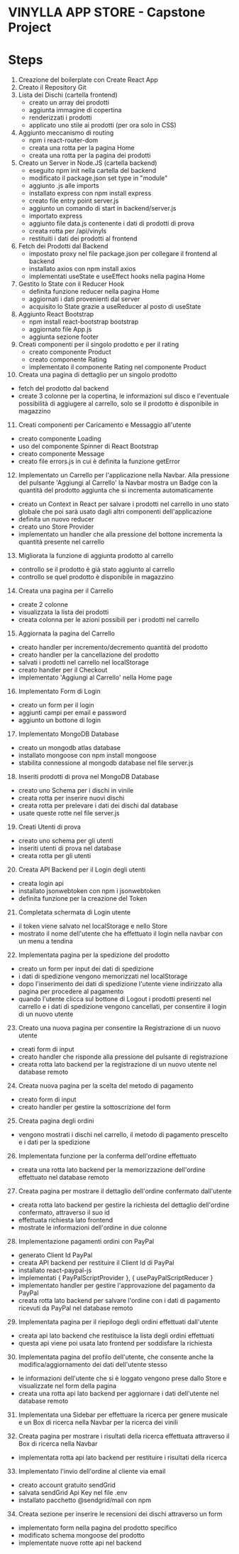 # VINYLLA APP STORE - Capstone Project

# Steps

1. Creazione del boilerplate con Create React App
2. Creato il Repository Git
3. Lista dei Dischi (cartella frontend)
   - creato un array dei prodotti
   - aggiunta immagine di copertina
   - renderizzati i prodotti
   - applicato uno stile ai prodotti (per ora solo in CSS)
4. Aggiunto meccanismo di routing
   - npm i react-router-dom
   - creata una rotta per la pagina Home
   - creata una rotta per la pagina dei prodotti
5. Creato un Server in Node.JS (cartella backend)
   - eseguito npm init nella cartella del backend
   - modificato il package.json set type in "module"
   - aggiunto .js alle imports
   - installato express con npm install express
   - creato file entry point server.js
   - aggiunto un comando di start in backend/server.js
   - importato express
   - aggiunto file data.js contenente i dati di prodotti di prova
   - creata rotta per /api/vinyls
   - restituiti i dati dei prodotti al frontend
6. Fetch dei Prodotti dal Backend
   - impostato proxy nel file package.json per collegare il frontend al backend
   - installato axios con npm install axios
   - implementati useState e useEffect hooks nella pagina Home
7. Gestito lo State con il Reducer Hook
   - definita funzione reducer nella pagina Home
   - aggiornati i dati provenienti dal server
   - acquisito lo State grazie a useReducer al posto di useState
8. Aggiunto React Bootstrap
   - npm install react-bootstrap bootstrap
   - aggiornato file App.js
   - aggiunta sezione footer
9. Creati componenti per il singolo prodotto e per il rating
   - creato componente Product
   - creato componente Rating
   - implementato il componente Rating nel componente Product
10. Creata una pagina di dettaglio per un singolo prodotto

- fetch del prodotto dal backend
- create 3 colonne per la copertina, le informazioni sul disco e l'eventuale possibilità di aggiugere al carrello, solo se il prodotto è disponibile in magazzino

11. Creati componenti per Caricamento e Messaggio all'utente

- creato componente Loading
- uso del componente Spinner di React Bootstrap
- creato componente Message
- creato file errors.js in cui è definita la funzione getError

12. Implementato un Carrello per l'applicazione nella Navbar. Alla pressione del pulsante 'Aggiungi al Carrello' la Navbar mostra un Badge con la quantità del prodotto aggiunta che si incrementa automaticamente

- creato un Context in React per salvare i prodotti nel carrello in uno stato globale che poi sarà usato dagli altri componenti dell'applicazione
- definita un nuovo reducer
- creato uno Store Provider
- implementato un handler che alla pressione del bottone incrementa la quantità presente nel carrello

13. Migliorata la funzione di aggiunta prodotto al carrello

- controllo se il prodotto è già stato aggiunto al carrello
- controllo se quel prodotto è disponibile in magazzino

14. Creata una pagina per il Carrello

- create 2 colonne
- visualizzata la lista dei prodotti
- creata colonna per le azioni possibili per i prodotti nel carrello

15. Aggiornata la pagina del Carrello

- creato handler per incremento/decremento quantità del prodotto
- creato handler per la cancellazione del prodotto
- salvati i prodotti nel carrello nel localStorage
- creato handler per il Checkout
- implementato 'Aggiungi al Carrello' nella Home page

16. Implementato Form di Login

- creato un form per il login
- aggiunti campi per email e password
- aggiunto un bottone di login

17. Implementato MongoDB Database

- creato un mongodb atlas database
- installato mongoose con npm install mongoose
- stabilita connessione al mongodb database nel file server.js

18. Inseriti prodotti di prova nel MongoDB Database

- creato uno Schema per i dischi in vinile
- creata rotta per inserire nuovi dischi
- creata rotta per prelevare i dati dei dischi dal database
- usate queste rotte nel file server.js

19. Creati Utenti di prova

- creato uno schema per gli utenti
- inseriti utenti di prova nel database
- creata rotta per gli utenti

20. Creata API Backend per il Login degli utenti

- creata login api
- installato jsonwebtoken con npm i jsonwebtoken
- definita funzione per la creazione del Token

21. Completata schermata di Login utente

- il token viene salvato nel localStorage e nello Store
- mostrato il nome dell'utente che ha effettuato il login nella navbar con un menu a tendina

22. Implementata pagina per la spedizione del prodotto

- creato un form per input dei dati di spedizione
- i dati di spedizione vengono memorizzati nel localStorage
- dopo l'inserimento dei dati di spedizione l'utente viene indirizzato alla pagina per procedere al pagamento
- quando l'utente clicca sul bottone di Logout i prodotti presenti nel carrello e i dati di spedizione vengono cancellati, per consentire il login di un nuovo utente

23. Creato una nuova pagina per consentire la Registrazione di un nuovo utente

- creati form di input
- creato handler che risponde alla pressione del pulsante di registrazione
- creata rotta lato backend per la registrazione di un nuovo utente nel database remoto

24. Creata nuova pagina per la scelta del metodo di pagamento

- creato form di input
- creato handler per gestire la sottoscrizione del form

25. Creata pagina degli ordini

- vengono mostrati i dischi nel carrello, il metodo di pagamento prescelto e i dati per la spedizione

26. Implementata funzione per la conferma dell'ordine effettuato

- creata una rotta lato backend per la memorizzazione dell'ordine effettuato nel database remoto

27. Creata pagina per mostrare il dettaglio dell'ordine confermato dall'utente

- creata rotta lato backend per gestire la richiesta del dettaglio dell'ordine confermato, attraverso il suo id
- effettuata richiesta lato frontend
- mostrate le informazioni dell'ordine in due colonne

28. Implementazione pagamenti ordini con PayPal

- generato Client Id PayPal
- creata API backend per restituire il Client Id di PayPal
- installato react-paypal-js
- implementati { PayPalScriptProvider }, { usePayPalScriptReducer }
- implementato handler per gestire l'approvazione del pagamento da PayPal
- creata rotta lato backend per salvare l'ordine con i dati di pagamento ricevuti da PayPal nel database remoto

29. Implementata pagina per il riepilogo degli ordini effettuati dall'utente

- creata api lato backend che restituisce la lista degli ordini effettuati
- questa api viene poi usata lato frontend per soddisfare la richiesta

30. Implementata pagina del profilo dell'utente, che consente anche la modifica/aggiornamento dei dati dell'utente stesso

- le informazioni dell'utente che si è loggato vengono prese dallo Store e visualizzate nel form della pagina
- creata una rotta api lato backend per aggiornare i dati dell'utente nel database remoto

31. Implementata una Sidebar per effettuare la ricerca per genere musicale e un Box di ricerca nella Navbar per la ricerca dei vinili

32. Creata pagina per mostrare i risultati della ricerca effettuata attraverso il Box di ricerca nella Navbar

- implementata rotta api lato backend per restituire i risultati della ricerca

33. Implementato l'invio dell'ordine al cliente via email

- creato account gratuito sendGrid
- salvata sendGrid Api Key nel file .env
- installato pacchetto @sendgrid/mail con npm

34. Creata sezione per inserire le recensioni dei dischi attraverso un form

- implementato form nella pagina del prodotto specifico
- modificato schema mongoose del prodotto
- implementate nuove rotte api nel backend
